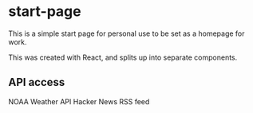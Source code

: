 # start-page
This is a simple start page for personal use to be set as a homepage for work.

This was created with React, and splits up into separate components.

## API access
NOAA Weather API
Hacker News RSS feed
